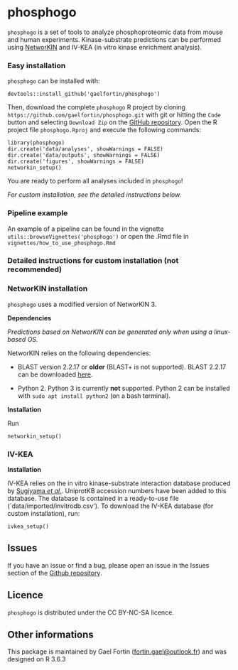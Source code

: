 # __phosphogo__
`phosphogo` is a set of tools to analyze phosphoproteomic data from
mouse and human experiments. Kinase-substrate predictions can
be performed using [NetworKIN](http://kinomexplorer.info) and 
IV-KEA (in vitro kinase enrichment analysis).

### __Easy installation__
`phosphogo` can be installed with:

```
devtools::install_github('gaelfortin/phosphogo')
```

Then, download the complete `phosphogo` R project 
by cloning `https://github.com/gaelfortin/phosphogo.git` with git
or hitting the `Code` button and selecting `Download Zip` on the 
[GitHub repository](https://github.com/gaelfortin/phosphogo). Open the 
R project file `phosphogo.Rproj` and execute the following commands:

```
library(phosphogo)
dir.create('data/analyses', showWarnings = FALSE) 
dir.create('data/outputs', showWarnings = FALSE)
dir.create('figures', showWarnings = FALSE)
networkin_setup()
```

You are ready to perform all analyses included in `phosphogo`!

_For custom installation, see the detailed instructions below._




### __Pipeline example__

An example of a pipeline can be found in the vignette 
`utils::browseVignettes('phosphogo')` or open the .Rmd file in 
`vignettes/how_to_use_phosphogo.Rmd`



### __Detailed instructions for custom installation (not recommended)__
### NetworKIN installation
`phosphogo` uses a modified version of NetworKIN 3.

__Dependencies__


_Predictions based on NetworKIN can be generated only when using a linux-based
OS._


NetworKIN relies on the following dependencies:

- BLAST version 2.2.17 or __older__ (BLAST+ is not supported). BLAST 2.2.17 can
be downloaded [here](https://ftp.ncbi.nih.gov/blast/executables/legacy.NOTSUPPORTED/2.2.17/).

- Python 2. Python 3 is currently __not__ supported. 
Python 2 can be installed with `sudo apt install python2` (on a bash terminal).


__Installation__

Run
```
networkin_setup()
```



### IV-KEA
__Installation__


IV-KEA relies on the in vitro kinase-substrate interaction database produced
by [Sugiyama _et al._](https://www.nature.com/articles/s41598-019-46385-4).
UniprotKB accession numbers have been added to this database. The database 
is contained in a ready-to-use file (`data/imported/invitrodb.csv').
To download the IV-KEA database (for custom installation), run:
```
ivkea_setup()
```

## Issues
If you have an issue or find a bug, please open an issue
in the Issues section of the [Github repository](https://github.com/gaelfortin/phosphogo/issues).

## Licence
`phosphogo` is distributed under the CC BY-NC-SA licence.

## Other informations
This package is maintained by Gael Fortin (fortin.gael@outlook.fr) and was designed
on R 3.6.3
